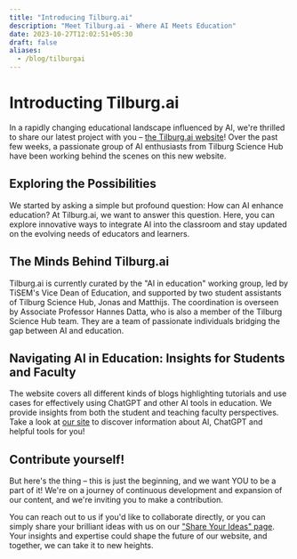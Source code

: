 ```yaml
---
title: "Introducing Tilburg.ai"
description: "Meet Tilburg.ai - Where AI Meets Education"
date: 2023-10-27T12:02:51+05:30
draft: false
aliases:
  - /blog/tilburgai
---
```

# **Introducting Tilburg.ai**

In a rapidly changing educational landscape influenced by AI, we're thrilled to share our latest project with you – [the Tilburg.ai website](https//tilburg.ai)! Over the past few weeks, a passionate group of AI enthusiasts from Tilburg Science Hub have been working behind the scenes on this new website.
 
## **Exploring the Possibilities**

We started by asking a simple but profound question: How can AI enhance education? At Tilburg.ai, we want to answer this question. Here, you can explore innovative ways to integrate AI into the classroom and stay updated on the evolving needs of educators and learners.
 

## **The Minds Behind Tilburg.ai**

Tilburg.ai is currently curated by the "AI in education" working group, led by TiSEM's Vice Dean of Education, and supported by two student assistants of Tilburg Science Hub, Jonas and Matthijs. The coordination is overseen by Associate Professor Hannes Datta, who is also a member of the Tilburg Science Hub team. They are a team of passionate individuals bridging the gap between AI and education.
 

## **Navigating AI in Education: Insights for Students and Faculty**

The website covers all different kinds of blogs highlighting tutorials and use cases for effectively using ChatGPT and other AI tools in education. We provide insights from both the student and teaching faculty perspectives. Take a look at [our site](https://tilburg.ai) to discover information about AI, ChatGPT and helpful tools for you!  


## **Contribute yourself!**

But here's the thing – this is just the beginning, and we want YOU to be a part of it! We're on a journey of continuous development and expansion of our content, and we're inviting you to make a contribution.

You can reach out to us if you'd like to collaborate directly, or you can simply share your brilliant ideas with us on our ["Share Your Ideas" page](https://tilburg.ai/share-your-ideas/). Your insights and expertise could shape the future of our website, and together, we can take it to new heights.


